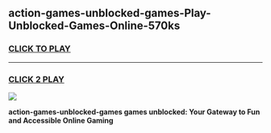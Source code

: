 
## action-games-unblocked-games-Play-Unblocked-Games-Online-570ks
<h3>
<a href="https://premium76.site?title=action-games-unblocked-games&ref=24A">CLICK TO PLAY</a></h3>
<hr>

<h3>
<a href="https://premium76.site?title=action-games-unblocked-games&ref=24A">CLICK 2 PLAY</a>
  
</h3>

<a href="https://premium76.site?title=action-games-unblocked-games&ref=24A"><img src="https://clearcache.store/games.png"></a>


**action-games-unblocked-games games unblocked: Your Gateway to Fun and Accessible Online Gaming**
